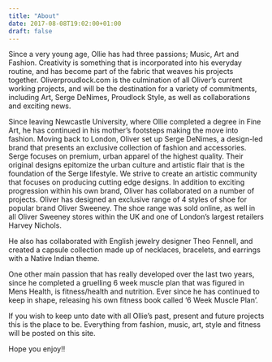 ```yaml
---
title: "About"
date: 2017-08-08T19:02:00+01:00
draft: false
---
```


Since a very young age, Ollie has had three passions; Music, Art and Fashion. Creativity is something that is incorporated into his everyday routine, and has become part of the fabric that weaves his projects together. Oliverproudlock.com is the culmination of all Oliver’s current working projects, and will be the destination for a variety of commitments, including Art, Serge DeNimes, Proudlock Style, as well as collaborations and exciting news.

Since leaving Newcastle University, where Ollie completed a degree in Fine Art, he has continued in his mother’s footsteps making the move into fashion. Moving back to London, Oliver set up Serge DeNimes, a design-led brand that presents an exclusive collection of fashion and accessories. Serge focuses on premium, urban apparel of the highest quality. Their original designs epitomize the urban culture and artistic flair that is the foundation of the Serge lifestyle. We strive to create an artistic community that focuses on producing cutting edge designs. In addition to exciting progression within his own brand, Oliver has collaborated on a number of projects. Oliver has designed an exclusive range of 4 styles of shoe for popular brand Oliver Sweeney. The shoe range was sold online, as well in all Oliver Sweeney stores within the UK and one of London’s largest retailers Harvey Nichols.

He also has collaborated with English jewelry designer Theo Fennell, and created a capsule collection made up of necklaces, bracelets, and earrings with a Native Indian theme.

One other main passion that has really developed over the last two years, since he completed a gruelling 6 week muscle plan that was figured in Mens Health, is fitness/health and nutrition. Ever since he has continued to keep in shape, releasing his own fitness book called ‘6 Week Muscle Plan’.

If you wish to keep unto date with all Ollie’s past, present and future projects this is the place to be. Everything from fashion, music, art, style and fitness will be posted on this site.

Hope you enjoy!!